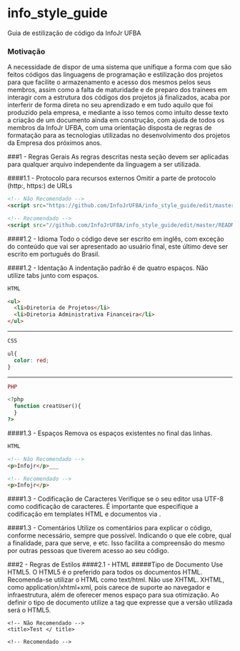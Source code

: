 # info_style_guide
Guia de estilização de código da InfoJr UFBA

### Motivação
A necessidade de dispor de uma sistema que unifique a forma com que são feitos códigos das linguagens de programação e estilização dos projetos para que facilite o armazenamento e acesso dos mesmos pelos seus membros, assim como a falta de maturidade e de preparo dos trainees em interagir com a estrutura dos códigos dos projetos já finalizados, acaba por interferir de forma direta no seu aprendizado e em tudo aquilo que foi produzido pela empresa, e mediante a isso temos como intuito desse texto a criação de um documento ainda em construção, com ajuda de todos os membros da InfoJr UFBA, com uma orientação disposta de regras de formatação para as tecnologias utilizadas no desenvolvimento dos projetos da Empresa dos próximos anos.

###1 - Regras Gerais
As regras descritas nesta seção devem ser aplicadas para qualquer arquivo independente da linguagem a ser utilizada.

####1.1 - Protocolo para recursos externos
Omitir a parte de protocolo (http:, https:) de URLs
```html 
<!-- Não Recomendado -->
<script src="https://github.com/InfoJrUFBA/info_style_guide/edit/master/README.md"></script>

<!-- Recomendado -->
<script src="//github.com/InfoJrUFBA/info_style_guide/edit/master/README.md"></script>
```
####1.2 - Idioma
Todo o código deve ser escrito em inglês, com exceção do conteúdo que vai ser apresentado ao usuário final, este último deve ser escrito em português do Brasil. 

####1.2 - Identação
A indentação padrão é de quatro espaços. Não utilize tabs junto com espaços. 
```html
HTML

<ul>
  <li>Diretoria de Projetos</li>
  <li>Diretoria Administrativa Financeira</li>
</ul>
```
__________________________________________________________________________________________________________________________
```css
CSS

ul{
  color: red;
}
```
__________________________________________________________________________________________________________________________
```php
PHP

<?php
  function creatUser(){
  }
?>
```

####1.3 - Espaços
Remova os espaços existentes no final das linhas.
```html
HTML

<!-- Não Recomendado -->
<p>Infojr</p>___

<!-- Recomendado -->
<p>Infojr</p>
```

####1.3 - Codificação de Caracteres
Verifique se o seu editor usa UTF-8 como codificação de caracteres. É importante que especifique a codificação em templates HTML e documentos via <meta charset="utf-8">.

####1.3 - Comentários
Utilize os comentários para explicar o código, conforme necessário, sempre que possível. Indicando o que ele cobre, qual a finalidade, para que serve, e etc. Isso facilita a compreensão do mesmo por outras pessoas que tiverem acesso ao seu código. 

###2 - Regras de Estilos
####2.1 - HTML
#####Tipo de Documento
Use HTML5. O HTML5 é o preferido para todos os documentos HTML. Recomenda-se utilizar o HTML como text/html. Não use XHTML. XHTML, como application/xhtml+xml, pois carece de suporte ao navegador e infraestrutura, além de oferecer menos espaço para sua otimização. 
Ao definir o tipo de documento utilize a tag que expresse que a versão utilizada será o HTML5.
```
<!-- Não Recomendado -->
<title>Test </ title>

<!-- Recomendado -->

```

